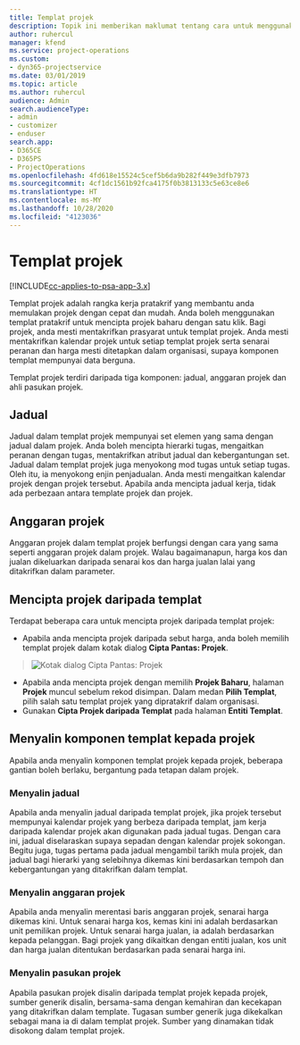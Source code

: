```yaml
---
title: Templat projek
description: Topik ini memberikan maklumat tentang cara untuk menggunakan templat projek untuk persediaan projek pantas.
author: ruhercul
manager: kfend
ms.service: project-operations
ms.custom:
- dyn365-projectservice
ms.date: 03/01/2019
ms.topic: article
ms.author: ruhercul
audience: Admin
search.audienceType:
- admin
- customizer
- enduser
search.app:
- D365CE
- D365PS
- ProjectOperations
ms.openlocfilehash: 4fd618e15524c5cef5b6da9b282f449e3dfb7973
ms.sourcegitcommit: 4cf1dc1561b92fca4175f0b3813133c5e63ce8e6
ms.translationtype: HT
ms.contentlocale: ms-MY
ms.lasthandoff: 10/28/2020
ms.locfileid: "4123036"
---
```

# <a name="project-templates"></a>Templat projek 

[!INCLUDE[cc-applies-to-psa-app-3.x](../includes/cc-applies-to-psa-app-3x.md)]

Templat projek adalah rangka kerja pratakrif yang membantu anda memulakan projek dengan cepat dan mudah. Anda boleh menggunakan templat pratakrif untuk mencipta projek baharu dengan satu klik. Bagi projek, anda mesti mentakrifkan prasyarat untuk templat projek. Anda mesti mentakrifkan kalendar projek untuk setiap templat projek serta senarai peranan dan harga mesti ditetapkan dalam organisasi, supaya komponen templat mempunyai data berguna.

Templat projek terdiri daripada tiga komponen: jadual, anggaran projek dan ahli pasukan projek.

## <a name="schedule"></a>Jadual

Jadual dalam templat projek mempunyai set elemen yang sama dengan jadual dalam projek. Anda boleh mencipta hierarki tugas, mengaitkan peranan dengan tugas, mentakrifkan atribut jadual dan kebergantungan set. Jadual dalam templat projek juga menyokong mod tugas untuk setiap tugas. Oleh itu, ia menyokong enjin penjadualan. Anda mesti mengaitkan kalendar projek dengan projek tersebut. Apabila anda mencipta jadual kerja, tidak ada perbezaan antara template projek dan projek.

## <a name="project-estimates"></a>Anggaran projek

Anggaran projek dalam templat projek berfungsi dengan cara yang sama seperti anggaran projek dalam projek. Walau bagaimanapun, harga kos dan jualan dikeluarkan daripada senarai kos dan harga jualan lalai yang ditakrifkan dalam parameter.

## <a name="creating-a-project-from-a-template"></a>Mencipta projek daripada templat
 
Terdapat beberapa cara untuk mencipta projek daripada templat projek:

- Apabila anda mencipta projek daripada sebut harga, anda boleh memilih templat projek dalam kotak dialog **Cipta Pantas: Projek**.

> ![Kotak dialog Cipta Pantas: Projek](media/project-11.png)

- Apabila anda mencipta projek dengan memilih **Projek Baharu**, halaman **Projek** muncul sebelum rekod disimpan. Dalam medan **Pilih Templat**, pilih salah satu templat projek yang dipratakrif dalam organisasi.
- Gunakan **Cipta Projek daripada Templat** pada halaman **Entiti Templat**.

## <a name="copying-components-of-template-to-project"></a>Menyalin komponen templat kepada projek

Apabila anda menyalin komponen templat projek kepada projek, beberapa gantian boleh berlaku, bergantung pada tetapan dalam projek.

### <a name="copying-the-schedule"></a>Menyalin jadual

Apabila anda menyalin jadual daripada templat projek, jika projek tersebut mempunyai kalendar projek yang berbeza daripada templat, jam kerja daripada kalendar projek akan digunakan pada jadual tugas. Dengan cara ini, jadual diselaraskan supaya sepadan dengan kalendar projek sokongan. Begitu juga, tugas pertama pada jadual mengambil tarikh mula projek, dan jadual bagi hierarki yang selebihnya dikemas kini berdasarkan tempoh dan kebergantungan yang ditakrifkan dalam templat. 

### <a name="copying-project-estimates"></a>Menyalin anggaran projek 

Apabila anda menyalin merentasi baris anggaran projek, senarai harga dikemas kini. Untuk senarai harga kos, kemas kini ini adalah berdasarkan unit pemilikan projek. Untuk senarai harga jualan, ia adalah berdasarkan kepada pelanggan. Bagi projek yang dikaitkan dengan entiti jualan, kos unit dan harga jualan ditentukan berdasarkan pada senarai harga ini.

### <a name="copying-a-project-team"></a>Menyalin pasukan projek

Apabila pasukan projek disalin daripada templat projek kepada projek, sumber generik disalin, bersama-sama dengan kemahiran dan kecekapan yang ditakrifkan dalam template. Tugasan sumber generik juga dikekalkan sebagai mana ia di dalam templat projek. Sumber yang dinamakan tidak disokong dalam templat projek.
